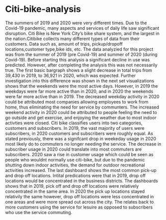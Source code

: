 # Citi-bike-analysis

The summers of 2019 and 2020 were very different times. Due to the Covid-19 pandemic, many aspects and services of daily life saw significant disruption. Citi Bike is New York City’s bike share system, and the largest in the nation.Citibike collects many different types of data from their customers. Data such as, amount of trips, pickup/dropoff locations,customer type,bike ids, etc. The data analyzied for this project was from the summer of 2019 (pre Covid-19) and summer of 2020 (during Covid-19). Before starting this analysis a significant decline in use was predicted. However, after completing the analysis this was not necessarily true.    The first basic bargraph shows a slight decrease in total trips from 39,430 in 2019, to 36,921 in 2020, which was expected. Further investigation into this difference was shown in the next set visualizations shows that the weekends were the most active days. However, in 2019 the weekdays were far more active than in 2020, and in 2020 the weekends were far more active than in 2019. The decreased weekday activity in 2020 could be attributed most companies allowing employees to work from home, thus eliminating the need for service by communters. The increased weekend activity in 2020 could be attributed to people feeling the need to go outside and get exercise, and enjoying the weather due to most indoor activties were closed. Citi bike classifies users into two categories, customers and subscribers. In 2019, the vast majority of users were subscribers, in 2020 customers and subscribers were roughly equal. As stated previously, there was a signifcant drop in weekeday usage in 2020 most likely do to commuters no longer needing the service. The decrease in subscriber usage in 2020 could translate into most commuters are subscribers. 2020 saw a rise in customer usage which could be seen as people who wouldnt normally use citi-bike, but due to the pandemic shutting down indoor activities, the demand for outdoor recreational activities increased. The last dashboard shows the most common pick-up and drop off locations. Intital predications were that in 2019, drop off locations would be concentrated in the business districts. The dashboards shows that in 2019, pick off and drop off locations were relatively concentrated in the same area. In 2020 the pick up locations stayed relativily the same however, drop off locations were less concentrated in one areas and were more spread out across the city. The relates back to more customers using the service for lesuire as opposed to subscribers who use the service commuting. 

